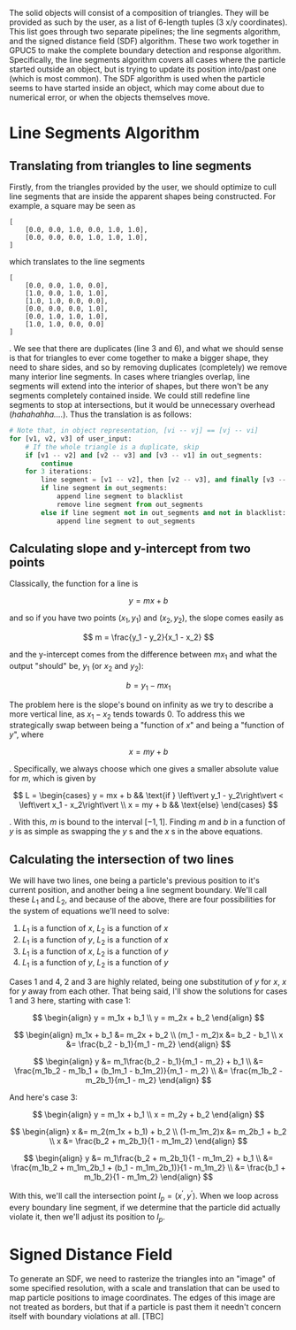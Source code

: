 The solid objects will consist of a composition of triangles. They will be provided as such by the user, as a list of 6-length tuples (3 x/y coordinates). This list goes through two separate pipelines; the line segments algorithm, and the signed distance field (SDF) algorithm. These two work together in GPUC5 to make the complete boundary detection and response algorithm. Specifically, the line segments algorithm covers all cases where the particle started outside an object, but is trying to update its position into/past one (which is most common). The SDF algorithm is used when the particle seems to have started inside an object, which may come about due to numerical error, or when the objects themselves move.

# Line Segments Algorithm

## Translating from triangles to line segments

Firstly, from the triangles provided by the user, we should optimize to cull line segments that are inside the apparent shapes being constructed. For example, a square may be seen as

```
[
	[0.0, 0.0, 1.0, 0.0, 1.0, 1.0],
	[0.0, 0.0, 0.0, 1.0, 1.0, 1.0],
]
```

which translates to the line segments

```
[
	[0.0, 0.0, 1.0, 0.0],
	[1.0, 0.0, 1.0, 1.0],
	[1.0, 1.0, 0.0, 0.0],
	[0.0, 0.0, 0.0, 1.0],
	[0.0, 1.0, 1.0, 1.0],
	[1.0, 1.0, 0.0, 0.0]
]
```

. We see that there are duplicates (line 3 and 6), and what we should sense is that for triangles to ever come together to make a bigger shape, they need to share sides, and so by removing duplicates (completely) we remove many interior line segments. In cases where triangles overlap, line segments will extend into the interior of shapes, but there won't be any segments completely contained inside. We could still redefine line segments to stop at intersections, but it would be unnecessary overhead (_hahahahha...._).
Thus the translation is as follows:

```python
# Note that, in object representation, [vi -- vj] == [vj -- vi]
for [v1, v2, v3] of user_input:
	# If the whole triangle is a duplicate, skip
	if [v1 -- v2] and [v2 -- v3] and [v3 -- v1] in out_segments:
		continue
	for 3 iterations:
		line segment = [v1 -- v2], then [v2 -- v3], and finally [v3 -- v1]
		if line segment in out_segments:
			append line segment to blacklist
			remove line segment from out_segments
		else if line segment not in out_segments and not in blacklist:
			append line segment to out_segments
```

## Calculating slope and y-intercept from two points

Classically, the function for a line is

$$
y = mx + b
$$

and so if you have two points $(x_1, y_1)$ and $(x_2, y_2)$, the slope comes easily as

$$
m = \frac{y_1 - y_2}{x_1 - x_2}
$$

and the y-intercept comes from the difference between $mx_1$ and what the output "should" be, $y_1$ (or $x_2$ and $y_2$):

$$
b = y_1 - mx_1
$$

The problem here is the slope's bound on infinity as we try to describe a more vertical line, as $x_1 - x_2$ tends towards 0. To address this we strategically swap between being a "function of $x$" and being a "function of $y$", where

$$
x = my + b
$$

. Specifically, we always choose which one gives a smaller absolute value for $m$, which is given by

$$
L = \begin{cases}
y = mx + b && \text{if } \left\vert y_1 - y_2\right\vert < \left\vert x_1 - x_2\right\vert \\
x = my + b && \text{else}
\end{cases}
$$

. With this, $m$ is bound to the interval $[-1, 1]$. Finding $m$ and $b$ in a function of $y$ is as simple as swapping the $y$ s and the $x$ s in the above equations.

## Calculating the intersection of two lines

We will have two lines, one being a particle's previous position to it's current position, and another being a line segment boundary. We'll call these $L_1$ and $L_2$, and because of the above, there are four possibilities for the system of equations we'll need to solve:

1. $L_1$ is a function of $x$, $L_2$ is a function of $x$
2. $L_1$ is a function of $y$, $L_2$ is a function of $x$
3. $L_1$ is a function of $x$, $L_2$ is a function of $y$
4. $L_1$ is a function of $y$, $L_2$ is a function of $y$

Cases 1 and 4, 2 and 3 are highly related, being one substitution of $y$ for $x$, $x$ for $y$ away from each other. That being said, I'll show the solutions for cases 1 and 3 here, starting with case 1:

$$
\begin{align}
y = m_1x + b_1 \\
y = m_2x + b_2
\end{align}
$$

$$
\begin{align}
m_1x + b_1 &= m_2x + b_2 \\
(m_1 - m_2)x &= b_2 - b_1 \\
x &= \frac{b_2 - b_1}{m_1 - m_2}
\end{align}
$$

$$
\begin{align}
y &= m_1\frac{b_2 - b_1}{m_1 - m_2} + b_1 \\
 &= \frac{m_1b_2 - m_1b_1 + (b_1m_1 - b_1m_2)}{m_1 - m_2} \\
 &= \frac{m_1b_2 - m_2b_1}{m_1 - m_2}
\end{align}
$$

And here's case 3:

$$
\begin{align}
y = m_1x + b_1 \\
x = m_2y + b_2
\end{align}
$$

$$
\begin{align}
x &= m_2(m_1x + b_1) + b_2 \\
(1-m_1m_2)x &= m_2b_1 + b_2 \\
x &= \frac{b_2 + m_2b_1}{1 - m_1m_2}
\end{align}
$$

$$
\begin{align}
y &= m_1\frac{b_2 + m_2b_1}{1 - m_1m_2} + b_1 \\
&= \frac{m_1b_2 + m_1m_2b_1 + (b_1 - m_1m_2b_1)}{1 - m_1m_2} \\
&= \frac{b_1 + m_1b_2}{1 - m_1m_2}
\end{align}
$$

With this, we'll call the intersection point $I_p = (x^\prime, y^\prime)$. When we loop across every boundary line segment, if we determine that the particle did actually violate it, then we'll adjust its position to $I_p$.

# Signed Distance Field

To generate an SDF, we need to rasterize the triangles into an "image" of some specified resolution, with a scale and translation that can be used to map particle positions to image coordinates. The edges of this image are not treated as borders, but that if a particle is past them it needn't concern itself with boundary violations at all.
\[TBC\]
